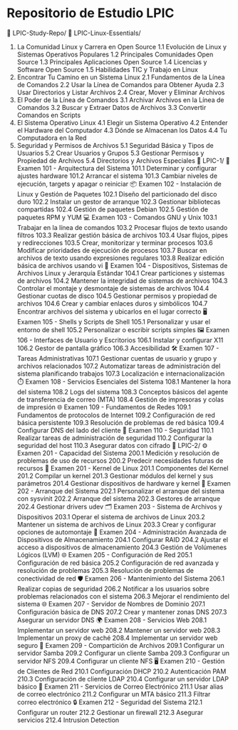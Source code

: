 # Repositorio de Estudio LPIC
📁 LPIC-Study-Repo/
📁 LPIC-Linux-Essentials/
1. La Comunidad Linux y Carrera en Open Source
1.1 Evolución de Linux y Sistemas Operativos Populares
1.2 Principales Comunidades Open Source
1.3 Principales Aplicaciones Open Source
1.4 Licencias y Software Open Source
1.5 Habilidades TIC y Trabajo en Linux
2. Encontrar Tu Camino en un Sistema Linux
2.1 Fundamentos de la Línea de Comandos
2.2 Usar la Línea de Comandos para Obtener Ayuda
2.3 Usar Directorios y Listar Archivos
2.4 Crear, Mover y Eliminar Archivos
3. El Poder de la Línea de Comandos
3.1 Archivar Archivos en la Línea de Comandos
3.2 Buscar y Extraer Datos de Archivos
3.3 Convertir Comandos en Scripts
4. El Sistema Operativo Linux
4.1 Elegir un Sistema Operativo
4.2 Entender el Hardware del Computador
4.3 Dónde se Almacenan los Datos
4.4 Tu Computadora en la Red
5. Seguridad y Permisos de Archivos
5.1 Seguridad Básica y Tipos de Usuarios
5.2 Crear Usuarios y Grupos
5.3 Gestionar Permisos y Propiedad de Archivos
5.4 Directorios y Archivos Especiales
📁 LPIC-1/
📘 Examen 101 - Arquitectura del Sistema
101.1 Determinar y configurar ajustes hardware
101.2 Arrancar el sistema
101.3 Cambiar niveles de ejecución, targets y apagar o reiniciar
📦 Examen 102 - Instalación de Linux y Gestión de Paquetes
102.1 Diseño del particionado del disco duro
102.2 Instalar un gestor de arranque
102.3 Gestionar bibliotecas compartidas
102.4 Gestión de paquetes Debian
102.5 Gestión de paquetes RPM y YUM
💻 Examen 103 - Comandos GNU y Unix
103.1 Trabajar en la línea de comandos
103.2 Procesar flujos de texto usando filtros
103.3 Realizar gestión básica de archivos
103.4 Usar flujos, pipes y redirecciones
103.5 Crear, monitorizar y terminar procesos
103.6 Modificar prioridades de ejecución de procesos
103.7 Buscar en archivos de texto usando expresiones regulares
103.8 Realizar edición básica de archivos usando vi
🔧 Examen 104 - Dispositivos, Sistemas de Archivos Linux y Jerarquía Estándar
104.1 Crear particiones y sistemas de archivos
104.2 Mantener la integridad de sistemas de archivos
104.3 Controlar el montaje y desmontaje de sistemas de archivos
104.4 Gestionar cuotas de disco
104.5 Gestionar permisos y propiedad de archivos
104.6 Crear y cambiar enlaces duros y simbólicos
104.7 Encontrar archivos del sistema y ubicarlos en el lugar correcto
🖥️ Examen 105 - Shells y Scripts de Shell
105.1 Personalizar y usar el entorno de shell
105.2 Personalizar o escribir scripts simples
🖼️ Examen 106 - Interfaces de Usuario y Escritorios
106.1 Instalar y configurar X11
106.2 Gestor de pantalla gráfico
106.3 Accesibilidad
🛠️ Examen 107 - Tareas Administrativas
107.1 Gestionar cuentas de usuario y grupo y archivos relacionados
107.2 Automatizar tareas de administración del sistema planificando trabajos
107.3 Localización e internacionalización
⏱️ Examen 108 - Servicios Esenciales del Sistema
108.1 Mantener la hora del sistema
108.2 Logs del sistema
108.3 Conceptos básicos del agente de transferencia de correo (MTA)
108.4 Gestión de impresoras y colas de impresión
🌐 Examen 109 - Fundamentos de Redes
109.1 Fundamentos de protocolos de Internet
109.2 Configuración de red básica persistente
109.3 Resolución de problemas de red básica
109.4 Configurar DNS del lado del cliente
🔐 Examen 110 - Seguridad
110.1 Realizar tareas de administración de seguridad
110.2 Configurar la seguridad del host
110.3 Asegurar datos con cifrado
📁 LPIC-2/
⚙️ Examen 201 - Capacidad del Sistema
200.1 Medición y resolución de problemas de uso de recursos
200.2 Predecir necesidades futuras de recursos
🧠 Examen 201 - Kernel de Linux
201.1 Componentes del Kernel
201.2 Compilar un kernel
201.3 Gestionar módulos del kernel y sus parámetros
201.4 Gestionar dispositivos de hardware y kernel
🔁 Examen 202 - Arranque del Sistema
202.1 Personalizar el arranque del sistema con sysvinit
202.2 Arranque del sistema
202.3 Gestores de arranque
202.4 Gestionar drivers udev
🗂️ Examen 203 - Sistema de Archivos y Dispositivos
203.1 Operar el sistema de archivos de Linux
203.2 Mantener un sistema de archivos de Linux
203.3 Crear y configurar opciones de automontaje
💾 Examen 204 - Administración Avanzada de Dispositivos de Almacenamiento
204.1 Configurar RAID
204.2 Ajustar el acceso a dispositivos de almacenamiento
204.3 Gestión de Volúmenes Lógicos (LVM)
🌐 Examen 205 - Configuración de Red
205.1 Configuración de red básica
205.2 Configuración de red avanzada y resolución de problemas
205.3 Resolución de problemas de conectividad de red
🛡️ Examen 206 - Mantenimiento del Sistema
206.1 Realizar copias de seguridad
206.2 Notificar a los usuarios sobre problemas relacionados con el sistema
206.3 Mejorar el rendimiento del sistema
🌐 Examen 207 - Servidor de Nombres de Dominio
207.1 Configuración básica de DNS
207.2 Crear y mantener zonas DNS
207.3 Asegurar un servidor DNS
🌍 Examen 208 - Servicios Web
208.1 Implementar un servidor web
208.2 Mantener un servidor web
208.3 Implementar un proxy de caché
208.4 Implementar un servidor web seguro
📁 Examen 209 - Compartición de Archivos
209.1 Configurar un servidor Samba
209.2 Configurar un cliente Samba
209.3 Configurar un servidor NFS
209.4 Configurar un cliente NFS
🖥️ Examen 210 - Gestión de Clientes de Red
210.1 Configuración DHCP
210.2 Autenticación PAM
210.3 Configuración de cliente LDAP
210.4 Configurar un servidor LDAP básico
📨 Examen 211 - Servicios de Correo Electrónico
211.1 Usar alias de correo electrónico
211.2 Configurar un MTA básico
211.3 Filtrar correo electrónico
🔒 Examen 212 - Seguridad del Sistema
212.1 Configurar un router
212.2 Gestionar un firewall
212.3 Asegurar servicios
212.4 Intrusion Detection
